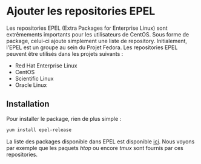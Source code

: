# Ajouter les repositories EPEL

Les repositories EPEL (Extra Packages for Enterprise Linux) sont
extrêmements importants pour les utilisateurs de CentOS. Sous forme de
package, celui-ci ajoute simplement une liste de repository.
Initialement, l'EPEL est un groupe au sein du Projet Fedora. Les
repositories EPEL peuvent être utilisés dans les projets suivants :

  * Red Hat Enterprise Linux
  * CentOS
  * Scientific Linux
  * Oracle Linux

## Installation

Pour installer le package, rien de plus simple :

```bash
yum install epel-release
```

La liste des packages disponible dans EPEL est disponible
[ici](https://dl.fedoraproject.org/pub/epel/7/x86_64/Packages/). Nous
voyons par exemple que les paquets *htop* ou encore *tmux* sont fournis
par ces repositories.
